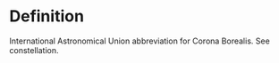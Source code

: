 # Definition

International Astronomical Union abbreviation for Corona Borealis. See
constellation.
